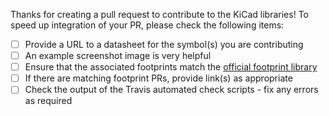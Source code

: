Thanks for creating a pull request to contribute to the KiCad libraries! To speed up integration of your PR, please check the following items:

- [ ] Provide a URL to a datasheet for the symbol(s) you are contributing
- [ ] An example screenshot image is very helpful
- [ ] Ensure that the associated footprints match the [official footprint library](https://github.com/kicad/kicad-footprints)
- [ ] If there are matching footprint PRs, provide link(s) as appropriate
- [ ] Check the output of the Travis automated check scripts - fix any errors as required
